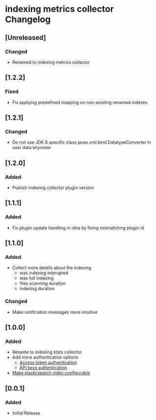 <!-- Keep a Changelog guide -> https://keepachangelog.com -->

# indexing metrics collector Changelog

## [Unreleased]
### Changed
- Renamed to indexing metrics collector

## [1.2.2]
### Fixed
- Fix applying predefined mapping on non-existing renamed indexes

## [1.2.1]
### Changed
- Do not use JDK 8 specific class javax.xml.bind.DatatypeConverter in user data anymizer

## [1.2.0]
### Added
- Publish indexing collector plugin version

## [1.1.1]
### Added
- Fix plugin update handling in idea by fixing mismatching plugin id

## [1.1.0]
### Added
- Collect more details about the indexing
  - was indexing interupted
  - was full indexing
  - files scanning duration
  - indexing duration

### Changed
- Make notification messages more intuitive

## [1.0.0]
### Added
- Rename to indexing stats collector
- Add more authentication options
  - [Access token authentication](https://github.com/breskeby/indexing-stats-collector/issues/3)
  - [API keys authentication](https://github.com/breskeby/indexing-stats-collector/issues/2)
- [Make elasticsearch index configurable](https://github.com/breskeby/indexing-stats-collector/issues/5)

## [0.0.1]
### Added
- Initial Release